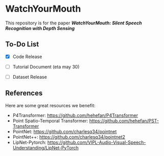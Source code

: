 # WatchYourMouth
This repository is for the paper *__WatchYourMouth: Silent Speech Recognition with Depth Sensing__*

## To-Do List

- [x] Code Release
- [ ] Tutorial Document (eta may 30)
- [ ] Dataset Release


## References
Here are some great resources we benefit:
- P4Transformer: https://github.com/hehefan/P4Transformer
- Point Spatio-Temporal Transformer: https://github.com/hehefan/PST-Transformer
- PointNet: https://github.com/charlesq34/pointnet
- PointNet++: https://github.com/charlesq34/pointnet2
- LipNet-Pytorch: https://github.com/VIPL-Audio-Visual-Speech-Understanding/LipNet-PyTorch
